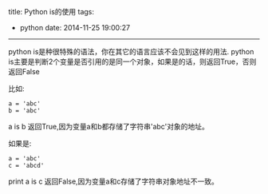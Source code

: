 title: Python is的使用
tags:
  - python
date: 2014-11-25 19:00:27
---

python is是种很特殊的语法，你在其它的语言应该不会见到这样的用法.
python is主要是判断2个变量是否引用的是同一个对象，如果是的话，则返回True，否则返回False

比如:

```
a = 'abc'
b = 'abc'
```

a is b 返回True,因为变量a和b都存储了字符串'abc'对象的地址。

如果是:


```
a = 'abc'
c = 'abcd'
```

print a is c 返回False,因为变量a和c存储了字符串对象地址不一致。

